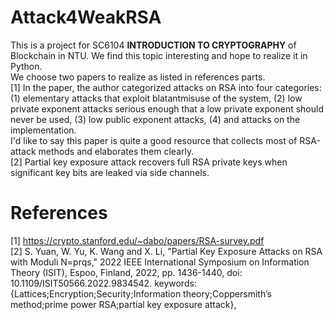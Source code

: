 # Attack4WeakRSA  
This is a project for SC6104 **INTRODUCTION TO CRYPTOGRAPHY** of Blockchain in NTU. We find this topic interesting and hope to realize it in Python.  
We choose two papers to realize as listed in references parts.  
[1] In the paper, the author categorized attacks on RSA into four categories: (1) elementary attacks that exploit blatantmisuse of the system, (2) low private exponent attacks serious enough that a low private exponent should never be used, (3) low public exponent attacks, (4) and attacks on the implementation.  
I'd like to say this paper is quite a good resource that collects most of RSA-attack methods and elaborates them clearly.  
[2] Partial key exposure attack recovers full RSA private keys when significant key bits are leaked via side channels. 
# References
[1] https://crypto.stanford.edu/~dabo/papers/RSA-survey.pdf  
[2] S. Yuan, W. Yu, K. Wang and X. Li, "Partial Key Exposure Attacks on RSA with Moduli N=prqs," 2022 IEEE International Symposium on Information Theory (ISIT), Espoo, Finland, 2022, pp. 1436-1440, doi: 10.1109/ISIT50566.2022.9834542. keywords: {Lattices;Encryption;Security;Information theory;Coppersmith’s method;prime power RSA;partial key exposure attack},


